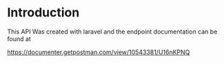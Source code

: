 # Introduction 

This API Was created with laravel and the endpoint documentation can be found at

https://documenter.getpostman.com/view/10543381/U16nKPNQ